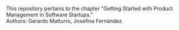 This repository pertains to the chapter "Getting Started with Product Management in Software Startups."  
Authors: Gerardo Matturro, Josefina Fernández.
